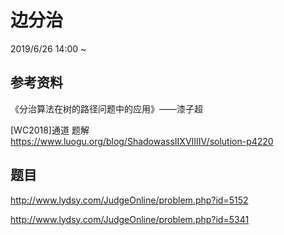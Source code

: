 # 边分治

2019/6/26 14:00 ~

## 参考资料

《分治算法在树的路径问题中的应用》——漆子超

[WC2018]通道 题解 https://www.luogu.org/blog/ShadowassIIXVIIIIV/solution-p4220

## 题目

http://www.lydsy.com/JudgeOnline/problem.php?id=5152

http://www.lydsy.com/JudgeOnline/problem.php?id=5341
